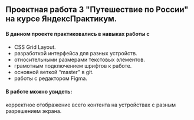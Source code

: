 ## **Проектная работа 3 "Путешествие по России" на курсе ЯндексПрактикум.** 


#### **В данном проекте практиковались в навыках работы с**
*	CSS Grid Layout. 
*	разработкой интерфейса для разных устройств. 
*	относительными размерами текстовых элементов.
*	грамотным подключением шрифтов к работе. 
*	основной веткой “master” в git. 
*	работы с редактором Figma. 


#### **В работе можно увидеть:** 
корректное отображение всего контента на устройствах с разным разрешением экрана.

